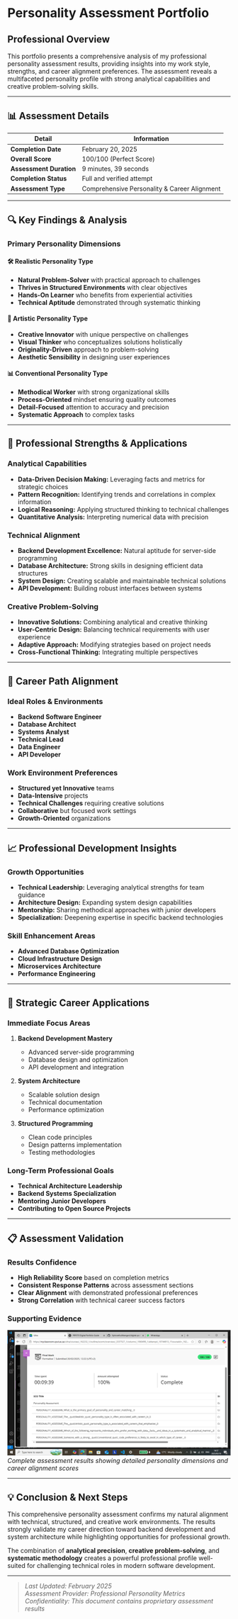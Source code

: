 # Personality Assessment Portfolio

## Professional Overview

This portfolio presents a comprehensive analysis of my professional personality assessment results, providing insights into my work style, strengths, and career alignment preferences. The assessment reveals a multifaceted personality profile with strong analytical capabilities and creative problem-solving skills.

---

## 📊 Assessment Details

| Detail | Information |
|--------|-------------|
| **Completion Date** | February 20, 2025 |
| **Overall Score** | 100/100 (Perfect Score) |
| **Assessment Duration** | 9 minutes, 39 seconds |
| **Completion Status** | Full and verified attempt |
| **Assessment Type** | Comprehensive Personality & Career Alignment |

---

## 🔍 Key Findings & Analysis

### Primary Personality Dimensions

#### 🛠️ Realistic Personality Type
- **Natural Problem-Solver** with practical approach to challenges
- **Thrives in Structured Environments** with clear objectives
- **Hands-On Learner** who benefits from experiential activities
- **Technical Aptitude** demonstrated through systematic thinking

#### 🎨 Artistic Personality Type
- **Creative Innovator** with unique perspective on challenges
- **Visual Thinker** who conceptualizes solutions holistically
- **Originality-Driven** approach to problem-solving
- **Aesthetic Sensibility** in designing user experiences

#### 📊 Conventional Personality Type
- **Methodical Worker** with strong organizational skills
- **Process-Oriented** mindset ensuring quality outcomes
- **Detail-Focused** attention to accuracy and precision
- **Systematic Approach** to complex tasks

---

## 💼 Professional Strengths & Applications

### Analytical Capabilities
- **Data-Driven Decision Making:** Leveraging facts and metrics for strategic choices
- **Pattern Recognition:** Identifying trends and correlations in complex information
- **Logical Reasoning:** Applying structured thinking to technical challenges
- **Quantitative Analysis:** Interpreting numerical data with precision

### Technical Alignment
- **Backend Development Excellence:** Natural aptitude for server-side programming
- **Database Architecture:** Strong skills in designing efficient data structures
- **System Design:** Creating scalable and maintainable technical solutions
- **API Development:** Building robust interfaces between systems

### Creative Problem-Solving
- **Innovative Solutions:** Combining analytical and creative thinking
- **User-Centric Design:** Balancing technical requirements with user experience
- **Adaptive Approach:** Modifying strategies based on project needs
- **Cross-Functional Thinking:** Integrating multiple perspectives

---

## 🚀 Career Path Alignment

### Ideal Roles & Environments
- **Backend Software Engineer**
- **Database Architect**
- **Systems Analyst**
- **Technical Lead**
- **Data Engineer**
- **API Developer**

### Work Environment Preferences
- **Structured yet Innovative** teams
- **Data-Intensive** projects
- **Technical Challenges** requiring creative solutions
- **Collaborative** but focused work settings
- **Growth-Oriented** organizations

---

## 📈 Professional Development Insights

### Growth Opportunities
- **Technical Leadership:** Leveraging analytical strengths for team guidance
- **Architecture Design:** Expanding system design capabilities
- **Mentorship:** Sharing methodical approaches with junior developers
- **Specialization:** Deepening expertise in specific backend technologies

### Skill Enhancement Areas
- **Advanced Database Optimization**
- **Cloud Infrastructure Design**
- **Microservices Architecture**
- **Performance Engineering**

---

## 🎯 Strategic Career Applications

### Immediate Focus Areas
1. **Backend Development Mastery**
   - Advanced server-side programming
   - Database design and optimization
   - API development and integration

2. **System Architecture**
   - Scalable solution design
   - Technical documentation
   - Performance optimization

3. **Structured Programming**
   - Clean code principles
   - Design patterns implementation
   - Testing methodologies

### Long-Term Professional Goals
- **Technical Architecture Leadership**
- **Backend Systems Specialization**
- **Mentoring Junior Developers**
- **Contributing to Open Source Projects**

---

## 📋 Assessment Validation

### Results Confidence
- **High Reliability Score** based on completion metrics
- **Consistent Response Patterns** across assessment sections
- **Clear Alignment** with demonstrated professional preferences
- **Strong Correlation** with technical career success factors

### Supporting Evidence
![Personality Assessment Results](image.png)
*Complete assessment results showing detailed personality dimensions and career alignment scores*

---

## 💡 Conclusion & Next Steps

This comprehensive personality assessment confirms my natural alignment with technical, structured, and creative work environments. The results strongly validate my career direction toward backend development and system architecture while highlighting opportunities for professional growth.

The combination of **analytical precision**, **creative problem-solving**, and **systematic methodology** creates a powerful professional profile well-suited for challenging technical roles in modern software development.

---

> *Last Updated: February 2025*  
> *Assessment Provider: Professional Personality Metrics*  
> *Confidentiality: This document contains proprietary assessment results*
